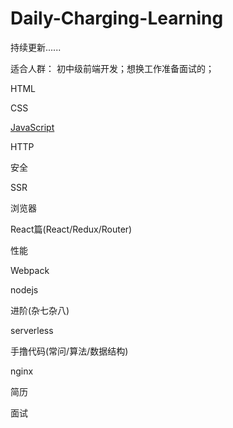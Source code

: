 # Daily-Charging-Learning

持续更新......

适合人群： 初中级前端开发；想换工作准备面试的；


HTML

CSS


[JavaScript]()

HTTP

安全

SSR

浏览器

React篇(React/Redux/Router)

性能

Webpack

nodejs

进阶(杂七杂八)

serverless

手撸代码(常问/算法/数据结构)

nginx

简历

面试


